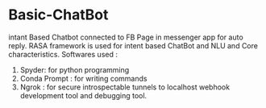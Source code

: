 # Basic-ChatBot

intant Based Chatbot connected to FB Page in messenger app for auto reply.
RASA framework is used for intent based ChatBot and NLU and Core characteristics.
Softwares used : 
1. Spyder: for python programming
2. Conda Prompt : for writing commands
3. Ngrok : for secure introspectable tunnels to localhost webhook development tool and debugging tool.

